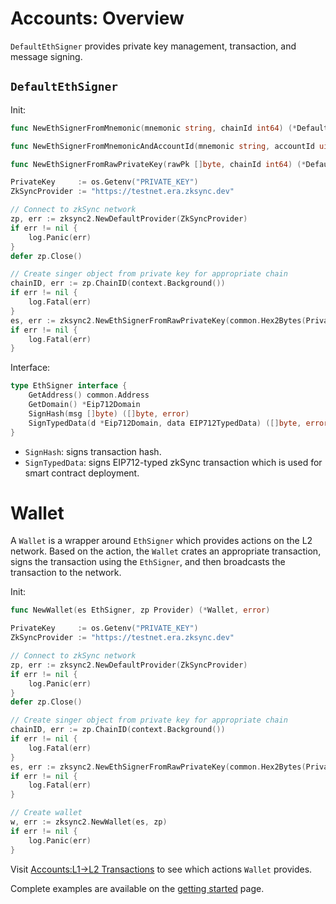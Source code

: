 # Accounts: Overview

`DefaultEthSigner` provides private key management, transaction, and message
signing.

## `DefaultEthSigner`

Init:

```go
func NewEthSignerFromMnemonic(mnemonic string, chainId int64) (*DefaultEthSigner, error)

func NewEthSignerFromMnemonicAndAccountId(mnemonic string, accountId uint32, chainId int64) (*DefaultEthSigner, error)

func NewEthSignerFromRawPrivateKey(rawPk []byte, chainId int64) (*DefaultEthSigner, error)
```

```go
PrivateKey     := os.Getenv("PRIVATE_KEY")
ZkSyncProvider := "https://testnet.era.zksync.dev"

// Connect to zkSync network
zp, err := zksync2.NewDefaultProvider(ZkSyncProvider)
if err != nil {
	log.Panic(err)
}
defer zp.Close()

// Create singer object from private key for appropriate chain
chainID, err := zp.ChainID(context.Background())
if err != nil {
	log.Fatal(err)
}
es, err := zksync2.NewEthSignerFromRawPrivateKey(common.Hex2Bytes(PrivateKey), chainID.Int64())
if err != nil {
	log.Fatal(err)
}
```

Interface:

```go
type EthSigner interface {
	GetAddress() common.Address
	GetDomain() *Eip712Domain
	SignHash(msg []byte) ([]byte, error)
	SignTypedData(d *Eip712Domain, data EIP712TypedData) ([]byte, error)
}
```

- `SignHash`: signs transaction hash.
- `SignTypedData`: signs EIP712-typed zkSync transaction which is used
  for smart contract deployment.

# Wallet

A `Wallet` is a wrapper around `EthSigner` which provides actions on the L2 network.
Based on the action, the `Wallet` crates an appropriate transaction, signs the transaction using
the `EthSigner`, and then broadcasts the transaction to the network.

Init:

```go
func NewWallet(es EthSigner, zp Provider) (*Wallet, error)
```

```go
PrivateKey     := os.Getenv("PRIVATE_KEY")
ZkSyncProvider := "https://testnet.era.zksync.dev"

// Connect to zkSync network
zp, err := zksync2.NewDefaultProvider(ZkSyncProvider)
if err != nil {
	log.Panic(err)
}
defer zp.Close()

// Create singer object from private key for appropriate chain
chainID, err := zp.ChainID(context.Background())
if err != nil {
	log.Fatal(err)
}
es, err := zksync2.NewEthSignerFromRawPrivateKey(common.Hex2Bytes(PrivateKey), chainID.Int64())
if err != nil {
	log.Fatal(err)
}

// Create wallet
w, err := zksync2.NewWallet(es, zp)
if err != nil {
	log.Panic(err)
}
```

Visit [Accounts:L1->L2 Transactions](./accounts-l1-l2.md) to see which actions `Wallet` provides.

Complete examples are available on the [getting started](./getting-started.md) page.
